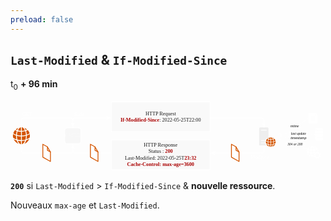 ```yaml
---
preload: false
---
```


## `Last-Modified` & `If-Modified-Since`

t<sub>0</sub> **+ 96 min**

<svg width="100%" style="margin: 0 auto" inkscape:version="1.1.2 (0a00cf5339, 2022-02-04)" sodipodi:docname="Last-Modified-t0plus96.svg" version="1.1" viewBox="0 0 444.85 100" xmlns="http://www.w3.org/2000/svg" xmlns:inkscape="http://www.inkscape.org/namespaces/inkscape" xmlns:sodipodi="http://sodipodi.sourceforge.net/DTD/sodipodi-0.dtd">
 <sodipodi:namedview bordercolor="#999999" borderopacity="1" inkscape:current-layer="svg16918" inkscape:cx="171.82125" inkscape:cy="102.86123" inkscape:pagecheckerboard="0" inkscape:pageopacity="0" inkscape:pageshadow="0" inkscape:window-height="1143" inkscape:window-maximized="1" inkscape:window-width="1920" inkscape:window-x="0" inkscape:window-y="0" inkscape:zoom="3.023491" pagecolor="#000000" showgrid="false"/>
 <defs>
  <marker id="arrow" overflow="visible" orient="auto">
   <path transform="scale(.6) rotate(180) translate(0)" d="m8.7186 4.0337-10.926-4.0177 10.926-4.0177c-1.7455 2.3721-1.7354 5.6175-6e-7 8.0354z" fill="#fff" fill-rule="evenodd" stroke="#fff" stroke-linejoin="round" stroke-width=".625"/>
  </marker>
 </defs>
 <g v-click="1">
  <text transform="scale(1.0053 .99474)" x="16.180988" y="22.259525" fill="#ffffff" font-family="Helvetica" font-size="7.2271px" stroke-width="1.6916"><tspan font-family="Exo" stroke-width="1">GET</tspan></text>
  <text transform="scale(1.0053 .99474)" x="87.514847" y="52.708351" fill="#ffffff" font-family="Exo" font-size="6.6594px" text-align="center" text-anchor="middle" style="line-height:1.25" xml:space="preserve"><tspan x="87.514847" y="52.708351">CACHE</tspan></text>
  <path d="m15.353 36.778v-8.2741c0-2.054 1.5189-3.7077 3.4056-3.7077h65.848c1.8867 0 3.4056 1.6536 3.4056 3.7077v8.2741" fill="none" marker-end="url(#arrow)" stop-color="#000000" stroke="#fff"/>
  <path d="m80.171 38.766h15.68c1.9462 0 3.513 1.5504 3.513 3.4761v15.514c0 1.9258-1.5668 3.4761-3.513 3.4761h-15.68c-1.9462 0-3.513-1.5504-3.513-3.4761v-15.514c0-1.9258 1.5668-3.4761 3.513-3.4761z" fill="#eee" fill-opacity=".33" stop-color="#000000" stroke="#fff" style="-inkscape-stroke:none;font-variation-settings:normal"/>
  <path d="m19.619 38.761c1.5923 0.56913 2.7487 1.4019 3.7174 2.3544-0.55095 0.30553-1.1442 0.61706-1.8284 0.88664-0.69019-1.6535-1.2957-2.5341-1.889-3.241zm2.3976 4.4273c0.82946-0.33549 1.6166-0.72489 2.337-1.1802 1.6952 1.9351 2.0827 3.229 2.5247 4.4631-1.1987 0.82075-2.452 1.5217-3.8506 1.953-0.1453-1.5876-0.36326-3.229-1.011-5.236zm1.0353 6.4761c1.5923-0.47927 2.9485-1.1143 4.0686-1.8991 0.34511 2.1867 0.19375 3.4987-0.04236 4.6549-1.8043 1.3539-3.227 1.9351-4.6134 2.4623 0.19374-1.1084 0.36932-0.59909 0.58728-5.218zm-0.99902 6.7576c1.2774-0.3954 2.5791-0.83273 4.4621-2.0369-1.6649 3.966-4.5408 6.0088-7.0534 6.8835 0.91422-1.0305 1.8164-2.2886 2.5913-4.8466zm-1.4955 0.38941c-1.2351 3.271-3.009 4.7627-4.5408 5.1102v-4.4932c1.5802-0.04793 3.0998-0.23964 4.5408-0.61706zm-4.5529-0.61107v-5.23c1.55 0.03594 3.572-0.31153 5.7517-0.80277 0.0059 2.2227-0.32089 3.7862-0.67809 5.2899-2.0403 0.55116-3.6145 0.69494-5.0735 0.74287zm0.07872-6.542v-5.3139c1.6166-0.07788 3.1967-0.29954 4.7285-0.76084 0.52067 1.5396 0.81129 3.3488 1.011 5.242-1.7618 0.51521-3.6992 0.76084-5.7396 0.83273zm-0.1332-11.64h0.50252c1.1442 0.37743 1.9435 1.276 2.4097 1.8631 0.69625 0.88066 1.0776 1.6894 1.441 2.4922-1.1685 0.33549-2.5247 0.63503-4.3531 0.70093zm-1.1987 5.1222c-1.447-0.0659-2.8759-0.29954-4.2804-0.70692 0.47224-1.1503 1.0776-2.2166 1.9132-3.1092 0.50858-0.50323 1.0595-0.97655 1.8709-1.2401h0.49646zm0.06059 6.5241c-2.1735-0.08387-4.0686-0.37143-5.7457-0.83273 0.11504-1.5217 0.15742-2.9715 1.011-5.242 1.889 0.59309 4.0746 0.76084 4.7406 0.74885zm-0.06059 1.2521 0.0059 5.242c-1.6649 0.04194-3.3299-0.24562-4.9949-0.67098-0.52673-1.8692-0.75075-3.6484-0.7447-5.3738 1.883 0.52121 3.7961 0.76084 5.7335 0.80277zm0 6.578v4.4871c-0.89-0.1917-1.6347-0.68296-2.2946-1.3419-1.0353-1.0663-1.7376-2.3544-2.2582-3.6484 1.5136 0.30553 3.0272 0.53319 4.5529 0.50323zm-6.0181-0.96453c0.85367 2.606 1.7618 3.7143 2.67 4.7627-3.9778-1.4977-5.9151-4.2296-6.9929-6.56 1.4168 0.73088 2.8274 1.4678 4.3228 1.7972zm-4.9767-3.7263c-0.39959-1.4318-0.50857-3.0733-0.17558-5.0383 1.1564 0.71291 2.4459 1.3839 4.1533 1.953-0.00591 1.929 0.18163 3.6964 0.57517 5.2959-1.2532-0.34747-2.6882-0.96453-4.5529-2.2107zm0.19979-6.3203c0.52673-1.7553 1.3985-3.2171 2.5368-4.4751 0.81734 0.55116 1.562 0.84471 2.3248 1.1922-0.62966 1.7254-0.90816 3.6425-1.005 5.242-1.217-0.43134-2.4339-0.88664-3.8567-1.959zm3.4086-5.4277c1.2957-1.0903 2.555-1.8272 3.7901-2.2886-0.62965 0.74885-1.2714 1.7014-1.9556 3.1692-0.6902-0.29355-1.3138-0.58711-1.8345-0.88066z" fill="#d45500" pointer-events="all" stroke-width="1.6916"/>
 </g>
 <g v-click="2">
  <rect x="142.5" y="2.073" width="139.25" height="41.936" fill="#eee" fill-opacity=".33" pointer-events="all" stroke="#fff"/>
  <text transform="scale(1.0053 .99474)" x="211.02194" y="21.171957" fill="#1a1a1a" font-family="Exo" font-size="7.2271px" text-anchor="middle"><tspan x="211.02194" y="21.171957">HTTP Request</tspan><tspan x="211.02194" y="30.386122"><tspan fill="#aa0000" font-family="Exo" font-weight="600">If-Modified-Since</tspan>: 2022-05-25T22:00</tspan></text>
  <g transform="matrix(.79129 0 0 .78298 210.89 13.964)" pointer-events="all" stroke-width="2.149">
   <path d="m177.32 63.363v-30.517c0-0.92792 0.85418-1.7821 1.7882-1.7821h12.966c0.91563 0 1.776 0.84189 1.776 1.7882v15.246c-2.5871 1.1491-4.6027 3.4536-5.4508 6.0407h-7.8658v1.3827h7.5094c-0.13519 0.81116-0.21508 1.7452-0.11675 2.7653h-7.3926v1.3888h7.6016c0.34413 1.4257 0.92178 2.6424 1.6961 3.6871zm3.2139-26.762h10.103v-1.3827h-10.103z" fill="#eee"/>
   <path d="m201.11 49.144c1.1614 0.41173 1.9972 1.0262 2.71 1.7145-0.40558 0.22737-0.83574 0.4486-1.3335 0.64524-0.49776-1.2045-0.94636-1.8435-1.3765-2.3597zm1.7452 3.2324c0.60837-0.25195 1.1799-0.54078 1.7022-0.86647 1.2352 1.4134 1.5117 2.3597 1.8313 3.2631-0.86647 0.59608-1.7821 1.1061-2.7899 1.4195-0.11061-1.1553-0.27038-2.3536-0.74356-3.8161zm0.75585 4.7195c1.1614-0.34413 2.1447-0.81116 2.9558-1.3827 0.25195 1.5977 0.14134 2.5502-0.0307 3.4044-1.3089 0.98323-2.3413 1.4072-3.3553 1.7944 0.14134-0.81116 0.27039-0.43631 0.43016-3.8161zm-0.72513 4.9407c0.92792-0.29497 1.8743-0.61452 3.2385-1.4871-1.2045 2.8882-3.3 4.3815-5.1251 5.0206 0.66368-0.74971 1.3212-1.6653 1.8866-3.5335zm-1.0877 0.27653c-0.89719 2.3905-2.1938 3.4843-3.3061 3.7363v-3.2877c1.1492-0.03073 2.2553-0.17206 3.3061-0.4486zm-3.3122-0.44245v-3.8223c1.1184 0.03073 2.5933-0.22123 4.1848-0.57764 6e-3 1.6223-0.23351 2.7653-0.49161 3.8592-1.4871 0.39944-2.6363 0.5039-3.6932 0.54077zm0.0492-4.7748v-3.8837c1.1737-0.05531 2.3352-0.21508 3.4474-0.55306 0.381 1.1246 0.58993 2.4458 0.73741 3.8284-1.2905 0.37486-2.6977 0.55306-4.1848 0.60837zm-0.0922-8.4926h0.36257c0.82959 0.27653 1.4195 0.92792 1.7575 1.3581 0.50391 0.6391 0.78044 1.229 1.0447 1.819-0.84189 0.23966-1.8313 0.46089-3.1648 0.51005zm-0.86647 3.7301c-1.0631-0.04302-2.0955-0.21508-3.1156-0.51005 0.33799-0.84803 0.78044-1.6162 1.3888-2.2676 0.36871-0.36871 0.76815-0.71284 1.3581-0.90948h0.36871zm0.043 4.7625c-1.5793-0.05531-2.9681-0.27039-4.1849-0.60223 0.0799-1.1123 0.11061-2.1692 0.73742-3.8284 1.3765 0.43016 2.962 0.55306 3.4536 0.54078zm-0.043 0.91563v3.8284c-1.2167 0.03073-2.4212-0.17821-3.6318-0.49161-0.38714-1.3581-0.55306-2.6609-0.54692-3.9206 1.3704 0.37486 2.7653 0.55306 4.1787 0.58379zm0 4.7994v3.2815c-0.65753-0.14134-1.1983-0.49776-1.6715-0.97708-0.762-0.78044-1.272-1.7268-1.6469-2.667 1.1 0.22123 2.2 0.38715 3.3184 0.36256zm-4.3815-0.70055c0.62066 1.905 1.2843 2.71 1.9419 3.4782-2.8944-1.0938-4.3078-3.091-5.0882-4.7932 1.0324 0.54078 2.0586 1.0754 3.1463 1.3151zm-3.6195-2.7162c-0.28882-1.0508-0.36871-2.243-0.12905-3.681 0.83574 0.51619 1.7821 1.0078 3.0234 1.4257-6e-3 1.4011 0.12905 2.6977 0.41787 3.8715-0.91563-0.2581-1.9542-0.70669-3.3122-1.6162zm0.14134-4.615c0.381-1.2843 1.0201-2.3536 1.8436-3.2692 0.59608 0.40558 1.143 0.61452 1.6961 0.86647-0.46088 1.2659-0.66368 2.667-0.73127 3.8346-0.89105-0.31955-1.7698-0.65139-2.8083-1.4318zm2.4826-3.9636c0.93407-0.79887 1.862-1.3335 2.7592-1.6653-0.46088 0.54077-0.92792 1.2352-1.4257 2.3106-0.5039-0.21508-0.9525-0.43016-1.3335-0.64524z" fill="#d45500"/>
  </g>
  <text transform="scale(1.0053 .99474)" x="89.053787" y="22.259525" fill="#ffffff" font-family="Helvetica" font-size="7.2271px" stroke-width="1.6916"><tspan font-family="Exo" font-style="italic" stroke-width="1">Stale</tspan></text>
  <path d="m88.011 36.778v-8.2741c0-2.054 1.5189-3.7077 3.4056-3.7077h49.202" fill="none" marker-end="url(#arrow)" stop-color="#000000" stroke="#fff"/>
  <path d="m281.75 24.797h72.709c1.8867 0 3.4056 1.6536 3.4056 3.7077v8.4699" fill="none" marker-end="url(#arrow)" stop-color="#000000" stroke="#fff"/>
 </g>
 <g transform="matrix(.98523 0 0 .97489 173.65 7.1346)" stroke-width="1.0204" v-click="3">
  <path d="m247.66 63.044-29.786-12.966z" fill="none" pointer-events="stroke" stop-color="#000000" stroke="#fff" stroke-dasharray="2.2958, 2.2958" stroke-miterlimit="10" stroke-width=".51018" style="font-variation-settings:normal"/>
  <rect x="251.06" y="10.785" width="12.8" height="15.363" fill="none" pointer-events="all" stroke-width="1.726"/>
  <path d="m251.06 24.379v-11.885c0.10447-0.87261 0.68826-1.5609 1.438-1.7084h8.7138l2.6486 3.0296v10.564c-0.0922 0.92178-0.71899 1.653-1.5179 1.7698h-9.8077c-0.78044-0.13519-1.3888-0.86032-1.4748-1.7698zm3.3553-2.5318h5.9424v-1.2905h-5.9424zm5.9424-2.4581v-1.2536h-5.9424v1.2536zm-5.9424-2.4212h5.9424v-1.2413h-5.9424zm6.2189-2.4089h2.1815l-2.1815-2.6055z" fill="#fff" pointer-events="all" stroke-width="1.726"/>
  <path d="m250.25 18.773-32.374 22.646z" fill="none" pointer-events="stroke" stroke="#fff" stroke-dasharray="2.2958, 2.2958" stroke-miterlimit="10" stroke-width=".51018"/>
  <rect x="223.26" y="27.732" width="16.059" height="5.1267" rx="1.2052" ry="1.2052" fill="#fff" stop-color="#000000" style="-inkscape-stroke:none"/>
  <text x="231.0896" y="31.986282" fill="#000000" font-family="Helvetica" font-size="4.9161px" font-style="italic" stroke-width="1.726" text-anchor="middle"><tspan fill="#000000" font-family="Exo" font-style="italic" stroke-width="1.0204">mtime</tspan></text>
  <rect x="223.64" y="37.943" width="26.471" height="12.454" rx="1.3142" ry="1.3142" fill="#fff" stop-color="#000000" style="-inkscape-stroke:none"/>
  <text x="236.62024" y="42.43306" fill="#000000" font-family="Helvetica" font-size="4.9161px" font-style="italic" stroke-width="1.0204" text-anchor="middle"><tspan x="236.62024" y="42.43306" font-family="Exo" font-style="italic">last update</tspan><tspan x="236.62024" y="48.719109">timestamp</tspan></text>
  <g transform="translate(1.0611 .87737)">
   <rect x="216.86" y="52.549" width="27.587" height="5.6003" rx="1.2239" ry="1.2239" fill="#fff" stop-color="#000000" style="-inkscape-stroke:none"/>
   <text x="230.47508" y="57.181454" fill="#000000" font-family="Helvetica" font-size="4.9161px" font-style="italic" stroke-width="1.726" text-anchor="middle"><tspan fill="#000000" font-family="Exo" font-style="italic" stroke-width="1.0204">304 or 200</tspan></text>
  </g>
  <path d="m260.28 45.536c0.56536 0.4486 1.5793 0.83574 2.7162 1.0385 2.0033 0.35642 4.1418 0.35027 6.0591 0.03687 1.186-0.19664 2.2184-0.54692 2.9005-1.0693v3.3c-0.0922 0.91563-0.8972 1.395-1.7698 1.7206-1.9849 0.65753-5.3832 0.74356-7.7982 0.11061-1.0078-0.30111-2.0218-0.80502-2.1078-1.8313zm0-11.356c0-0.87261 1.8128-1.7821 5.7273-1.8866 3.8837 0 5.9485 1.0017 5.9485 1.8866 0 0.97708-2.5011 1.8743-5.5737 1.8743-3.1463 0.04302-6.1022-0.75586-6.1022-1.8743zm0 1.3212c0.56536 0.4486 1.5793 0.83574 2.7162 1.0385 2.0033 0.35642 4.1418 0.35028 6.0591 0.03687 1.186-0.19664 2.2184-0.55306 2.9005-1.0693v3.3c-0.0922 0.90948-0.8972 1.395-1.7698 1.7206-1.9849 0.65753-5.3832 0.74356-7.7982 0.10447-1.0078-0.29497-2.0218-0.80502-2.1078-1.8251zm0 4.996c0.56536 0.4486 1.5793 0.83574 2.7162 1.0385 2.0033 0.35642 4.1418 0.34413 6.0591 0.03072 1.186-0.1905 2.2184-0.54692 2.9005-1.0693v3.3061c-0.0922 0.91563-0.8972 1.395-1.7698 1.7145-1.9849 0.66368-5.3832 0.74971-7.7982 0.11061-1.0078-0.30111-2.0218-0.80502-2.1078-1.8313z" fill="#fff" pointer-events="all" stroke-width="1.726"/>
  <rect x="248.3" y="58.288" width="20.211" height="18.866" fill="none" pointer-events="all" stroke-width="1.726"/>
  <path d="m251.01 60.322c0.88491-0.78658 2.0218-1.4994 3.2692-1.8497-0.52234 0.49161-1.186 1.3028-1.776 2.6424-0.46704-0.18436-1.1-0.51619-1.4933-0.79273zm-2.2676 3.6625c0.39943-1.2167 0.97708-2.2061 1.7575-3.0726 0.58379 0.42402 1.2352 0.72513 1.7514 0.94021-0.41788 1.2598-0.58994 2.5134-0.66368 3.6134-0.8296-0.30111-1.8989-0.74356-2.8452-1.481zm-0.15363 4.2279c-0.22737-1.0447-0.28882-2.1692-0.0492-3.4106 0.90334 0.61452 1.9111 1.1061 3.0234 1.4503 0 1.3274 0.14134 2.5625 0.40558 3.6625-0.96479-0.30726-2.2737-0.90334-3.3798-1.7022zm3.6072 2.5994c0.58993 1.7944 1.3827 2.8698 2.0832 3.5027-3.048-0.92178-4.6457-3.1095-5.3586-4.9591 0.87876 0.54077 2.0402 1.0938 3.2754 1.4564zm4.0742 0.60837v3.1033c-0.60837-0.11676-1.1368-0.39329-1.7268-1.0078-0.6944-0.74356-1.1307-1.6039-1.4503-2.4765 0.96479 0.21508 1.991 0.35642 3.177 0.381zm0-0.762c-1.1737-0.02458-2.2737-0.16592-3.4597-0.46089-0.36257-1.2782-0.47318-2.5318-0.47933-3.6871 1.5056 0.37486 2.9866 0.52234 3.939 0.52848zm0-4.3815c-1.4564-0.03073-2.7653-0.23966-3.9145-0.55921 0.0307-0.91563 0.21508-2.4642 0.63296-3.6134 1.4257 0.43631 2.8206 0.54692 3.2815 0.53463zm0-4.4245c-0.91563-0.01844-2.0586-0.17821-3.0234-0.48547 0.3257-0.79273 0.88491-1.6776 1.4626-2.2368 0.47318-0.44245 0.98937-0.74356 1.5609-0.83574zm0.762-3.5642c0.78658 0.13519 1.4994 0.70055 1.948 1.2598 0.48547 0.58994 0.86032 1.2905 1.0754 1.8435-0.78043 0.23352-1.7575 0.45474-3.0234 0.48547zm0 7.9949v-3.6134c1.1246-0.03073 2.2553-0.22737 3.2754-0.54077 0.41172 1.1676 0.58993 2.5318 0.63909 3.5949-1.0693 0.30111-2.5257 0.53463-3.9145 0.55921zm0 4.3446v-3.6134c1.2413-0.01843 2.6301-0.17206 3.939-0.53463v0.25195l-0.30111 0.12905c-0.57765 0.27039-0.68826 0.89105-0.51005 1.3335l0.22737 0.52848-0.27653 0.27653-0.5715-0.24581c-0.42402-0.16592-1.0078 0-1.2598 0.51005l-0.42401 1.0078c-0.0369 0.09832-0.0738 0.19664-0.086 0.31955zm1.905 1.6592-0.58993 0.24581c-0.42402 0.20894-0.71284 0.71284-0.5162 1.3028l0.1352 0.32569c-0.28882 0.17821-0.61452 0.30726-0.93407 0.36256v-3.1033c0.30112-0.01844 0.65754-0.03687 0.97094-0.07374 0.12905 0.15977 0.2581 0.23966 0.38714 0.29497l0.54692 0.23966zm2.8206-6.01c1.2045-0.38714 2.2676-0.94021 3.0234-1.4748 0.11062 0.51619 0.14749 1.0815 0.15363 1.5424-0.48546-0.07989-0.94635 0.23352-1.0938 0.63295l-0.20279 0.52234h-0.43016l-0.20893-0.52234c-0.16592-0.40558-0.67597-0.76814-1.272-0.56536 0-0.04916 0-0.10447 0.0307-0.13519zm-0.71283-4.4245c0.79272-0.3134 1.3089-0.60837 1.7821-0.94021 1.0754 1.2352 1.4994 2.3536 1.7268 3.0787-0.5715 0.43631-1.4318 0.98323-2.8452 1.4748-0.0799-1.0508-0.21508-2.2368-0.66367-3.6134zm-2.0586-3.386c1.3765 0.41787 2.5994 1.2229 3.3061 1.8804-0.35642 0.2581-1.0508 0.60837-1.524 0.79273-0.45474-1.0754-0.96479-1.9296-1.7821-2.6731zm0.70669 12.966-1.0447-0.43016c-0.14748-0.08603-0.21508-0.20894-0.15363-0.381l0.39329-0.94636c0.0922-0.14134 0.20279-0.22737 0.381-0.15363l0.97094 0.49161c0.3134-0.36871 0.65139-0.73127 1.0262-1.0508l-0.42402-1.0447c-0.0307-0.1229-0.043-0.24581 0.1352-0.36256l0.97708-0.41173c0.18435-0.06145 0.28882 0.02458 0.35642 0.12905l0.43631 1.0693c0.4363-0.08603 0.87261-0.12905 1.3827 0.02458l0.44245-1.0815c0.0983-0.15363 0.21508-0.19664 0.36871-0.14134l0.97094 0.41173c0.15977 0.09832 0.1782 0.22122 0.13519 0.35027l-0.43631 1.0693c0.381 0.30726 0.73742 0.62681 1.014 0.99552l1.0508-0.42402c0.18435-0.05531 0.30111 0.01229 0.36871 0.15977l0.41172 0.97094c0.0184 0.14134-6e-3 0.26424-0.15363 0.33798l-1.057 0.43016c0.0492 0.41787 0.043 0.94021 0 1.4011l1.057 0.43016c0.14749 0.08603 0.20894 0.20279 0.16592 0.35642l-0.38714 0.90948c-0.0737 0.11676-0.17821 0.17821-0.33799 0.14134l-1.0692-0.43631c-0.28268 0.38714-0.6391 0.73128-1.0324 1.0262l0.42401 1.0508c0.0676 0.16592-0.0184 0.30726-0.11675 0.35642l-1.0324 0.43016c-0.14134 0.02458-0.26424 0.01844-0.3257-0.15977l-0.43016-1.0693c-0.39329 0.11061-0.8849 0.14134-1.3827 0.01229l-0.43016 1.057c-0.0676 0.11061-0.14748 0.20279-0.33798 0.15977l-1.0078-0.42402c-0.14134-0.09832-0.20279-0.22123-0.11676-0.39329l0.47932-0.9525c-0.42401-0.31955-0.77429-0.65753-1.0508-1.014l-1.0262 0.41787c-0.15978 0.05531-0.29497 0.01844-0.38715-0.12905l-0.41172-0.98323c-0.0369-0.12905-6e-3 -0.28268 0.14134-0.35642l1.0692-0.46089c-0.0492-0.46089-0.0492-0.92178-6e-3 -1.3827zm1.143 0.66982c0 1.6346 1.3458 2.6486 2.6609 2.6486 1.4257 0 2.6056-1.2106 2.6056-2.624 0-1.5117-1.272-2.6424-2.5994-2.6424-1.3028 0-2.667 0.97708-2.667 2.6178z" fill="#fff" pointer-events="all" stroke-width="1.726"/>
  <rect x="202.51" y="36.595" width="15.363" height="20.279" fill="none" pointer-events="all" stroke-width="1.726"/>
  <text x="210.19604" y="51.036289" fill="#ffffff" font-family="Helvetica" font-size="14.748px" font-weight="bold" opacity=".5" stroke-width="1.726" text-anchor="middle"><tspan fill="#ffffff" font-family="Exo" font-weight="bold" stroke-width="1.0204">?</tspan></text>
  <path d="m259.6 42.378-41.72 3.681z" fill="none" pointer-events="stroke" stop-color="#000000" stroke="#fff" stroke-dasharray="2.2958, 2.2958" stroke-miterlimit="10" stroke-width=".51018" style="-inkscape-stroke:none;font-variation-settings:normal"/>
 </g>
 <g v-click="4">
  <rect x="142.5" y="55.991" width="139.25" height="41.936" fill="#eee" fill-opacity=".33" pointer-events="all" stroke="#fff"/>
  <text transform="scale(1.0053 .99474)" x="210.89832" y="65.661598" fill="#1a1a1a" font-family="Exo" font-size="7.2271px" text-anchor="middle"><tspan x="210.89832" y="65.661598">HTTP Response</tspan><tspan x="210.89832" y="74.87574">Status : <tspan fill="#aa0000" font-family="Exo" font-weight="600">200</tspan></tspan><tspan x="210.89832" y="84.089874">Last-Modified: 2022-05-25T<tspan fill="#aa0000" font-family="Exo" font-weight="600" stroke-width=".98008">23:32</tspan></tspan><tspan x="210.89832" y="93.304016" fill="#aa0000" font-weight="600" stroke-width=".98008">Cache-Control: max-age=3600</tspan></text>
  <text transform="scale(1.0053 .99474)" x="363.07962" y="82.484978" fill="#ffffff" font-family="Helvetica" font-size="7.2271px" stroke-width="1.6916" text-anchor="end"><tspan font-family="Exo" font-style="italic" stroke-width="1">Modified</tspan></text>
  <path d="m142.5 74.415h-51.084c-1.8867 0-3.4056-1.6536-3.4056-3.7077v-7.6193" fill="none" marker-end="url(#arrow)" stop-color="#000000" stroke="#fff"/>
  <g transform="matrix(.60544 0 0 .59909 3.2545 2.073)" pointer-events="all" stroke="#d45500" stroke-linecap="round" stroke-linejoin="round" stroke-miterlimit="10" stroke-width="1.9095">
   <path d="m181 100 10.52 5.98 7.19 12.25v22.37l-17.71-10.18z" fill="#fff"/>
   <path d="m191.69 106.27v7.88l7.02 4.02" fill="none"/>
  </g>
  <path d="m358.2 63.607v7.0998c0 2.0541-1.5189 3.7077-3.4056 3.7077h-71.266" fill="none" marker-end="url(#arrow)" stop-color="#000000" stroke="#fff"/>
  <g transform="matrix(.60544 0 0 .59909 3.2545 2.073)" pointer-events="all" stroke="#d45500" stroke-linecap="round" stroke-linejoin="round" stroke-miterlimit="10" stroke-width="1.9095">
   <path d="m510 100 10.52 5.98 7.19 12.25v22.37l-17.71-10.18z" fill="#fff"/>
   <path d="m520.69 106.27v7.88l7.02 4.02" fill="none"/>
  </g>
 </g>
 <g v-click="5">
  <path d="m88.011 64.847v5.8598c0 2.0541-1.5189 3.7077-3.4056 3.7077h-65.848c-1.8867 0-3.4056-1.6536-3.4056-3.7077v-6.3909" fill="none" marker-end="url(#arrow)" stop-color="#000000" stroke="#fff"/>
  <g transform="matrix(.60544 0 0 .59909 3.2545 2.073)" pointer-events="all" stroke="#d45500" stroke-linecap="round" stroke-linejoin="round" stroke-miterlimit="10" stroke-width="1.9095">
   <path d="m70 100 10.52 5.98 7.19 12.25v22.37l-17.71-10.18z" fill="#fff"/>
   <path d="m80.69 106.27v7.88l7.02 4.02" fill="none"/>
  </g>
 </g>
</svg>

<v-click at="6">

**`200`** si `Last-Modified` > `If-Modified-Since` & **nouvelle ressource**.

</v-click>

<v-click at="7">

Nouveaux `max-age` et `Last-Modified`.

</v-click>